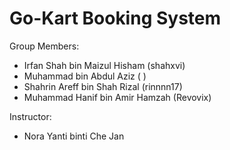 # Go-Kart Booking System
Group Members:
- Irfan Shah bin Maizul Hisham    (shahxvi)
- Muhammad bin Abdul Aziz         (       )
- Shahrin Areff bin Shah Rizal    (rinnnn17)
- Muhammad Hanif bin Amir Hamzah  (Revovix)

Instructor:
- Nora Yanti binti Che Jan

